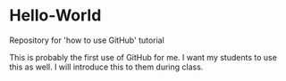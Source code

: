 # Hello-World
Repository for 'how to use GitHub' tutorial

This is probably the first use of GitHub for me. 
I want my students to use this as well. 
I will introduce this to them during class.
